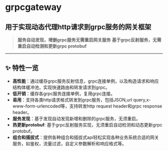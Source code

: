 # grpcgateway 
## 用于实现动态代理http请求到grpc服务的网关框架
> **服务自动发现，增删grpc服务无需重启网关服务**
> **基于grpc反射服务，无需重启自动检测和更新grpc protobuf**

---
## ✨ 特性一览
- **高性能**：通过缓存grpc服务反射信息，grpc连接单例，以及构造请求和响应结构体缓冲池，实现快速路由和转发请求到grpc。
- **低开销**：缓存各grpc服务连接单例，复用grpc连接。
- **易用**：支持各类http请求格式转发到grpc服务，包括JSON,url query,x-www-form-urlencoded等，支持转发http request header和grpc response header。
- **服务发现**：基于发现自动发现新增和删除的grpc服务，无须重启。
- **热更新protobuf**: 基于grpc反射服务实现，无须重启自动检测和动态更新grpc protobuf。
- **组合和插拔式**：提供各种组合和插拔式api轻松实现各种业务系统合适的网关服务，如鉴权，流量过滤，自定义参数解析和响应格式等。
